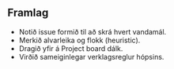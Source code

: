 ## Framlag
- Notið issue formið til að skrá hvert vandamál.
- Merkið alvarleika og flokk (heuristic).
- Dragið yfir á Project board dálk.
- Virðið sameiginlegar verklagsreglur hópsins.
